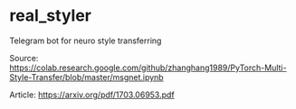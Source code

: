 # real_styler
Telegram bot for neuro style transferring

Source: https://colab.research.google.com/github/zhanghang1989/PyTorch-Multi-Style-Transfer/blob/master/msgnet.ipynb

Article: https://arxiv.org/pdf/1703.06953.pdf

